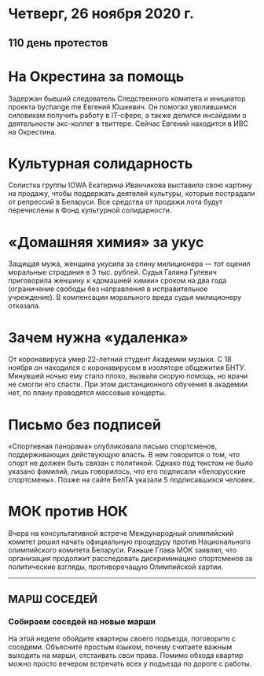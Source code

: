 # Четверг, 26 ноября 2020 г.
## 110 день протестов




# На Окрестина за помощь

Задержан бывший следователь Следственного комитета и инициатор проекта bychange.me Евгений Юшкевич. Он помогал уволившимся силовикам получить работу в IT-сфере, а также делился инсайдами о деятельности экс-коллег в твиттере. Сейчас Евгений находится в ИВС на Окрестина.

# Культурная солидарность

Солистка группы IOWA Екатерина Иванчикова выставила свою картину на продажу, чтобы поддержать деятелей культуры, которые пострадали  от репрессий в Беларуси. Все средства от продажи лота будут перечислены в Фонд культурной солидарности.

# «Домашняя химия» за укус

Защищая мужа, женщина укусила за спину милиционера — тот оценил моральные страдания в 3 тыс. рублей. Судья Галина Гулевич приговорила женшину к «домашней химии» сроком на два года \(ограничение свободы без направления в исправительное учреждение\). В компенсации морального вреда судья милиционеру отказала.

# Зачем нужна «удаленка»

От коронавируса умер 22-летний студент Академии музыки. С 18 ноября он находился с коронавирусом в изоляторе общежития БНТУ. Минувшей ночью ему стало плохо, вызвали скорую помощь, но врачи не смогли его спасти. При этом дистанционного обучения в академии нет, по плану проводятся массовые концерты.

# Письмо без подписей

«Спортивная панорама» опубликовала письмо спортсменов, поддерживающих действующую власть. В нем говорится о том, что спорт не должен быть связан с политикой. Однако под текстом не было указано фамилий, лишь говорилось, что его подписали «белорусские спортсмены». Позже на сайте БелТА указали 5 подписавшихся человек.

# МОК против НОК 

Вчера на консультативной встрече Международный олимпийский комитет решил начать официальную процедуру против Национального олимпийского комитета Беларуси. Раньше Глава МОК заявлял, что организация продолжит расследовать дискриминацию спортсменов за политические взгляды, противоречащую Олимпийской хартии.


---

## МАРШ СОСЕДЕЙ

### Собираем соседей на новые марши

На этой неделе обойдите квартиры своего подъезда, поговорите с соседями. Объясните простым языком, почему считаете важным выходить на марши, отстаивать свои права. Помимо обхода квартир можно просто вечером встречать всех у подъезда по дороге с работы.
